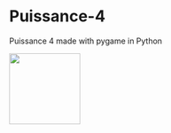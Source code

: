 # Puissance-4
Puissance 4 made with pygame in Python

<img src="https://imgur.com/BdBjUY4" width="128" />
